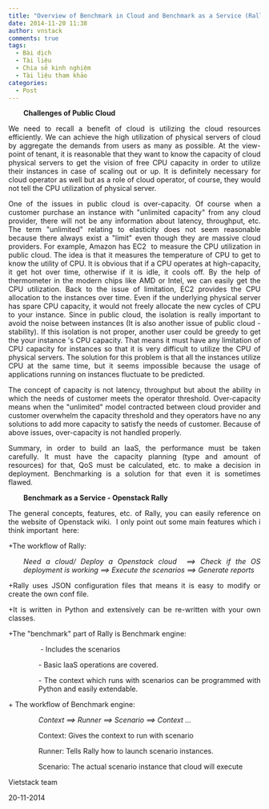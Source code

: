 ```yaml
---
title: "Overview of Benchmark in Cloud and Benchmark as a Service (Rally)"
date: 2014-11-20 11:38
author: vnstack
comments: true
tags: 
  - Bài dịch 
  - Tài liệu
  - Chia sẻ kinh nghiệm
  - Tài liệu tham khảo
categories:
  - Post
---
```


<p style="text-align:justify;padding-left:30px;"><strong>Challenges of Public Cloud</strong></p>
<p style="text-align:justify;">We need to recall a benefit of cloud is utilizing the cloud resources efficiently. We can achieve the high utilization of physical servers of cloud by aggregate the demands from users as many as possible. At the view-point of tenant, it is reasonable that they want to know the capacity of cloud physical servers to get the vision of free CPU capacity in order to utilize their instances in case of scaling out or up. It is definitely necessary for cloud operator as well but as a role of cloud operator, of course, they would not tell the CPU utilization of physical server.</p>
<p style="text-align:justify;">One of the issues in public cloud is over-capacity. Of course when a customer purchase an instance with "unlimited capacity" from any cloud provider, there will not be any information about latency, throughput, etc. The term "unlimited" relating to elasticity does not seem reasonable because there always exist a "limit" even though they are massive cloud providers. For example, Amazon has EC2  to measure the CPU utilization in public cloud. The idea is that it measures the temperature of CPU to get to know the utility of CPU. It is obvious that if a CPU operates at high-capacity, it get hot over time, otherwise if it is idle, it cools off. By the help of thermometer in the modern chips like AMD or Intel, we can easily get the CPU utilization. Back to the issue of limitation, EC2 provides the CPU allocation to the instances over time. Even if the underlying physical server has spare CPU capacity, it would not freely allocate the new cycles of CPU to your instance. Since in public cloud, the isolation is really important to avoid the noise between instances (It is also another issue of public cloud - stability). If this isolation is not proper, another user could be greedy to get the your instance 's CPU capacity. That means it must have any limitation of CPU capacity for instances so that it is very difficult to utilize the CPU of physical servers. The solution for this problem is that all the instances utilize CPU at the same time, but it seems impossible because the usage of applications running on instances fluctuate to be predicted.</p>
<p style="text-align:justify;">The concept of capacity is not latency, throughput but about the ability in which the needs of customer meets the operator threshold. Over-capacity means when the "unlimited" model contracted between cloud provider and customer overwhelm the capacity threshold and they operators have no any solutions to add more capacity to satisfy the needs of customer. Because of above issues, over-capacity is not handled properly.</p>
<p style="text-align:justify;">Summary, in order to build an IaaS, the performance must be taken carefully. It must have the capacity planning (type and amount of resources) for that, QoS must be calculated, etc. to make a decision in deployment. Benchmarking is a solution for that even it is sometimes flawed.</p>
<p style="text-align:justify;padding-left:30px;"><strong>Benchmark as a Service - Openstack Rally</strong></p>
<p style="text-align:justify;">The general concepts, features, etc. of Rally, you can easily reference on the website of Openstack wiki.  I only point out some main features which i think important  here:</p>
<p style="text-align:justify;">+The workflow of Rally:</p>
<p style="text-align:justify;padding-left:30px;"><em>Need a cloud/ Deploy a Openstack cloud  ==&gt; Check if the OS deployment is working ==&gt; Execute the scenarios ==&gt; Generate reports</em></p>
<p style="text-align:justify;">+Rally uses JSON configuration files that means it is easy to modify or create the own conf file.</p>
<p style="text-align:justify;">+It is written in Python and extensively can be re-written with your own classes.</p>
<p style="text-align:justify;">+The "benchmark" part of Rally is Benchmark engine:</p>
<p style="text-align:justify;padding-left:60px;"> - Includes the scenarios</p>
<p style="text-align:justify;padding-left:60px;">- Basic IaaS operations are covered.</p>
<p style="text-align:justify;padding-left:60px;">- The context which runs with scenarios can be programmed with Python and easily extendable.</p>
<p style="text-align:justify;">+ The workflow of Benchmark engine:</p>
<p style="text-align:justify;padding-left:60px;"><em>Context ==&gt; Runner ==&gt; Scenario ==&gt; Context ...</em></p>
<p style="text-align:justify;padding-left:60px;">Context: Gives the context to run with scenario</p>
<p style="text-align:justify;padding-left:60px;">Runner: Tells Rally how to launch scenario instances.</p>
<p style="text-align:justify;padding-left:60px;">Scenario: The actual scenario instance that cloud will execute</p>
<p style="text-align:justify;">Vietstack team</p>
<p style="text-align:justify;">20-11-2014</p>
